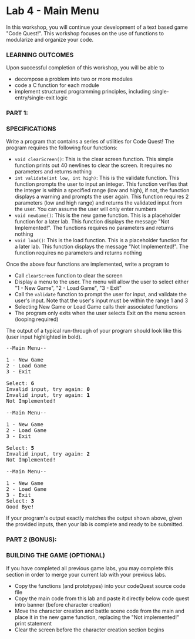 # Lab 4 - Main Menu

In this workshop, you will continue your development of a text based game "Code Quest!". This workshop focuses on the use of functions to modularize and organize your code.

### LEARNING OUTCOMES

Upon successful completion of this workshop, you will be able to
- decompose a problem into two or more modules
- code a C function for each module
- implement structured programming principles, including single-entry/single-exit logic

### PART 1:

### SPECIFICATIONS

Write a program that contains a series of utilities for Code Quest! The program requires the following four functions:

- `void clearScreen()`: This is the clear screen function. This simple function prints out 40 newlines to clear the screen. It requires no parameters and returns nothing
- `int validate(int low, int high)`: This is the validate function. This function prompts the user to input an integer. This function verifies that the integer is within a specified range (low and high), if not, the function displays a warning and prompts the user again. This function requires 2 parameters (low and high range) and returns the validated input from the user. You can assume the user will only enter numbers
- `void newGame()`: This is the new game function. This is a placeholder function for a later lab. This function displays the message "Not Implemented!". The functions requires no parameters and returns nothing
- `void load()`: This is the load function. This is a placeholder function for a later lab. This function displays the message "Not Implemented!". The function requires no parameters and returns nothing

Once the above four functions are implemented, write a program to

- Call `clearScreen` function to clear the screen
- Display a menu to the user. The menu will allow the user to select either "1 - New Game", "2 - Load Game", "3 - Exit"
- Call the `validate` function to prompt the user for input, and validate the user's input. Note that the user's input must be within the range 1 and 3
- Selecting New Game or Load Game calls their associated functions
- The program only exits when the user selects Exit on the menu screen (looping required)

The output of a typical run-through of your program should look like this (user input highlighted in bold).

<pre>
--Main Menu--

1 - New Game
2 - Load Game
3 - Exit

Select: <b>6</b>
Invalid input, try again: <b>0</b>
Invalid input, try again: <b>1</b>
Not Implemented!

--Main Menu--

1 - New Game
2 - Load Game
3 - Exit

Select: <b>5</b>
Invalid input, try again: <b>2</b>
Not Implemented!

--Main Menu--

1 - New Game
2 - Load Game
3 - Exit
Select: <b>3</b>
Good Bye!
</pre>

If your program's output exactly matches the output shown above, given the provided inputs, then your lab is complete and ready to be submitted.

### PART 2 (BONUS):

### BUILDING THE GAME (OPTIONAL)

If you have completed all previous game labs, you may complete this section in order to merge your current lab with your previous labs.

- Copy the functions (and prototypes) into your codeQuest source code file
- Copy the main code from this lab and paste it directly below code quest intro banner (before character creation)
- Move the character creation and battle scene code from the main and place it in the new game function, replacing the "Not implemented!" print statement
- Clear the screen before the character creation section begins

